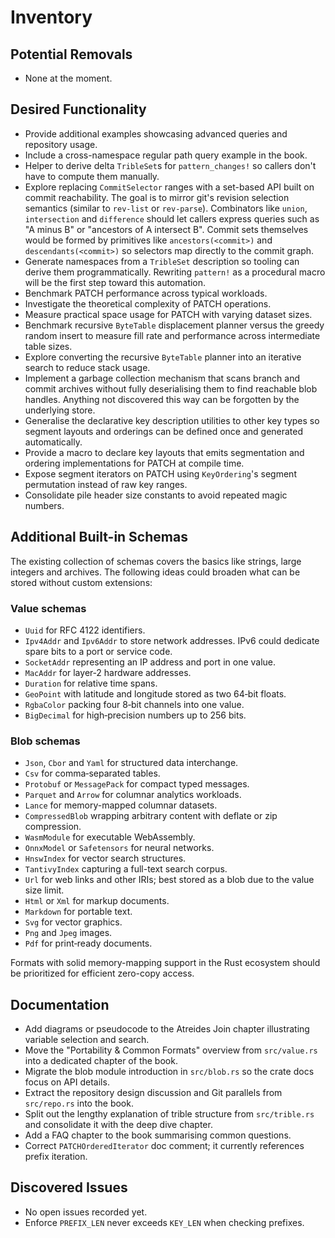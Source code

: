 # Inventory

## Potential Removals
- None at the moment.

## Desired Functionality
- Provide additional examples showcasing advanced queries and repository usage.
- Include a cross-namespace regular path query example in the book.
- Helper to derive delta `TribleSet`s for `pattern_changes!` so callers don't
  have to compute them manually.
- Explore replacing `CommitSelector` ranges with a set-based API
  built on commit reachability. The goal is to mirror git's revision
  selection semantics (similar to `rev-list` or `rev-parse`).
  Combinators like `union`, `intersection` and `difference` should let
  callers express queries such as "A minus B" or "ancestors of A
  intersect B". Commit sets themselves would be formed by primitives
  like `ancestors(<commit>)` and `descendants(<commit>)` so selectors
  map directly to the commit graph.
- Generate namespaces from a `TribleSet` description so tooling can
  derive them programmatically. Rewriting `pattern!` as a procedural
  macro will be the first step toward this automation.
- Benchmark PATCH performance across typical workloads.
- Investigate the theoretical complexity of PATCH operations.
- Measure practical space usage for PATCH with varying dataset sizes.
- Benchmark recursive `ByteTable` displacement planner versus the greedy random insert to measure fill rate and performance across intermediate table sizes.
- Explore converting the recursive `ByteTable` planner into an iterative search to reduce stack usage.
- Implement a garbage collection mechanism that scans branch and commit
  archives without fully deserialising them to find reachable blob handles.
  Anything not discovered this way can be forgotten by the underlying store.
- Generalise the declarative key description utilities to other key types so
  segment layouts and orderings can be defined once and generated automatically.
- Provide a macro to declare key layouts that emits segmentation and
  ordering implementations for PATCH at compile time.
- Expose segment iterators on PATCH using `KeyOrdering`'s segment permutation instead of raw key ranges.
- Consolidate pile header size constants to avoid repeated magic numbers.

## Additional Built-in Schemas
The existing collection of schemas covers the basics like strings, large
integers and archives.  The following ideas could broaden what can be stored
without custom extensions:

### Value schemas
- `Uuid` for RFC&nbsp;4122 identifiers.
- `Ipv4Addr` and `Ipv6Addr` to store network addresses.  IPv6 could dedicate
  spare bits to a port or service code.
- `SocketAddr` representing an IP address and port in one value.
- `MacAddr` for layer‑2 hardware addresses.
- `Duration` for relative time spans.
- `GeoPoint` with latitude and longitude stored as two 64‑bit floats.
- `RgbaColor` packing four 8‑bit channels into one value.
- `BigDecimal` for high‑precision numbers up to 256 bits.

### Blob schemas
- `Json`, `Cbor` and `Yaml` for structured data interchange.
- `Csv` for comma‑separated tables.
- `Protobuf` or `MessagePack` for compact typed messages.
- `Parquet` and `Arrow` for columnar analytics workloads.
- `Lance` for memory-mapped columnar datasets.
- `CompressedBlob` wrapping arbitrary content with deflate or zip compression.
- `WasmModule` for executable WebAssembly.
- `OnnxModel` or `Safetensors` for neural networks.
- `HnswIndex` for vector search structures.
- `TantivyIndex` capturing a full-text search corpus.
- `Url` for web links and other IRIs; best stored as a blob due to the value
  size limit.
- `Html` or `Xml` for markup documents.
- `Markdown` for portable text.
- `Svg` for vector graphics.
- `Png` and `Jpeg` images.
- `Pdf` for print‑ready documents.

Formats with solid memory-mapping support in the Rust ecosystem should be
prioritized for efficient zero-copy access.

## Documentation
- Add diagrams or pseudocode to the Atreides Join chapter illustrating variable selection and search.
- Move the "Portability & Common Formats" overview from `src/value.rs` into a
  dedicated chapter of the book.
- Migrate the blob module introduction in `src/blob.rs` so the crate docs focus
  on API details.
- Extract the repository design discussion and Git parallels from `src/repo.rs`
  into the book.
- Split out the lengthy explanation of trible structure from `src/trible.rs`
  and consolidate it with the deep dive chapter.
- Add a FAQ chapter to the book summarising common questions.
- Correct `PATCHOrderedIterator` doc comment; it currently references prefix iteration.

## Discovered Issues
- No open issues recorded yet.
- Enforce `PREFIX_LEN` never exceeds `KEY_LEN` when checking prefixes.

